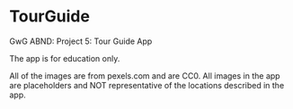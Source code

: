 # TourGuide
GwG ABND: Project 5: Tour Guide App

The app is for education only.

All of the images are from pexels.com and are CC0.
All images in the app are placeholders and NOT representative 
of the locations described in the app.
